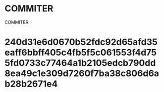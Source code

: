 # COMMITER
COMMITER






# 240d31e6d0670b52fdc92d65afd35eaff6bbff405c4fb5f5c061553f4d755fd0733c77464a1b2105edcb790dd8ea49c1e309d7260f7ba38c806d6ab28b2671e4
